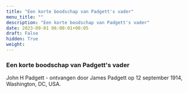 ```yaml
---
title: "Een korte boodschap van Padgett's vader"
menu_title: ""
description: "Een korte boodschap van Padgett's vader"
date: 2023-09-01 06:00:01+00:05
draft: False
hidden: True
weight:
---
```

### Een korte boodschap van Padgett's vader

John H Padgett - ontvangen door James Padgett op 12 september 1914, Washington, DC, USA.
